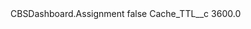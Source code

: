 <?xml version="1.0" encoding="UTF-8"?>
<CustomMetadata xmlns="http://soap.sforce.com/2006/04/metadata" xmlns:xsi="http://www.w3.org/2001/XMLSchema-instance" xmlns:xsd="http://www.w3.org/2001/XMLSchema">
    <label>CBSDashboard.Assignment</label>
    <protected>false</protected>
    <values>
        <field>Cache_TTL__c</field>
        <value xsi:type="xsd:double">3600.0</value>
    </values>
</CustomMetadata>
